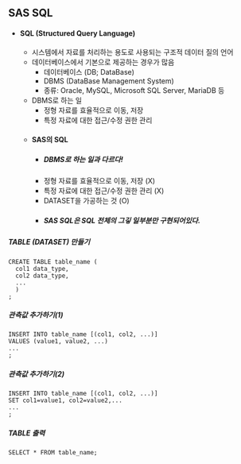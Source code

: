 ## SAS SQL
* #### SQL (Structured Query Language)
  * 시스템에서 자료를 처리하는 용도로 사용되는 구조적 데이터 질의 언어
  * 데이터베이스에서 기본으로 제공하는 경우가 많음
    * 데이터베이스 (DB; DataBase)
    * DBMS (DataBase Management System)
    * 종류: Oracle, MySQL, Microsoft SQL Server, MariaDB 등
  * DBMS로 하는 일
    * 정형 자료를 효율적으로 이동, 저장
    * 특정 자료에 대한 접근/수정 권한 관리
  * #### SAS의 SQL
    * ##### DBMS로 하는 일과 다르다!
    * 정형 자료를 효율적으로 이동, 저장 (X)
    * 특정 자료에 대한 접근/수정 권한 관리 (X)
    * DATASET을 가공하는 것 (O)
    * ##### SAS SQL은 SQL 전체의 그깋 일부분만 구현되어있다.

##### TABLE (DATASET) 만들기
```
CREATE TABLE table_name (
  col1 data_type,
  col2 data_type,
  ...
  )
;
```

##### 관측값 추가하기(1)
```
INSERT INTO table_name [(col1, col2, ...)]
VALUES (value1, value2, ...)
...
;
```

##### 관측값 추가하기(2)
```
INSERT INTO table_name [(col1, col2, ...)]
SET col1=value1, col2=value2,...
...
;
```

##### TABLE 출력
```
SELECT * FROM table_name;
```
